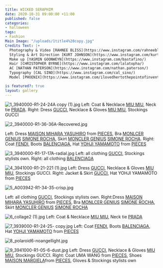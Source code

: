 ```yaml
---
title: WICKED SERAPHIM
date: 2020-10-31 09:00:00 +11:00
published: false
categories:
- halloween
tags:
- Fashion
Main Image: "/uploads/1title4%20copy.jpg"
Credits Text: |+
  Photography & Video [RAHNEE BLISS](https://www.instagram.com/rahneebliss/)
  Styling & Art Direction [KURT JOHNSON](https://www.instagram.com/kurt__johnson/)
  Make up [YASMIN GOONWEYN](https://www.instagram.com/bastafino/)
  Hair [CHRISTOPHER BYRNE](https://www.instagram.com/lalatopha/)
  AC [NATHAN PATERSON](https://www.instagram.com/nathan.paterson/)
  Typography [CAL SINO](https://www.instagram.com/cal_sino/)
  Model [PHOENIX](https://www.instagram.com/ilovedhertothepointofinvention/)

is featured?: true
layout: gallery
---
```


![1_3940000-R1-24-24A copy (1).jpg](/uploads/1_3940000-R1-24-24A%20copy%20(1).jpg)
Left: Coat & Necklace [MIU MIU](https://www.miumiu.com/au/en.html), Neck tie [PRADA](https://www.prada.com/au/en.html). Right: Dress [GUCCI](https://www.gucci.com/au/en_au/), Necklace & Gloves [MIU MIU](https://www.miumiu.com/au/en.html), Stockings GUCCI


![2_3940000-R1-36-36A-Recovered.jpg](/uploads/2_3940000-R1-36-36A-Recovered.jpg)

Left: Dress [MAISON MIHARA YASUHIRO](https://www.instagram.com/miharayasuhiro_official/) from [PIECES](https://www.instagram.com/pieces.oceania/), Bra [MONLCER GENIUS](https://www.instagram.com/moncler/) [SIMONE ROCHA](https://www.instagram.com/simonerocha_/), Skirt [MONCLER GENIUS](https://www.instagram.com/moncler/) [SIMONE ROCHA](https://www.instagram.com/simonerocha_/). Right: Coat [FENDI](https://www.fendi.com/au/), Boots [BALENCIAGA](https://www.balenciaga.com/au), Hat [YOHJI YAMAMOTO](https://www.instagram.com/yohjiyamamotoofficial/) from
[PIECES](https://www.instagram.com/pieces.oceania/)


![3_3940000-R1-17-17A-radial.jpg](/uploads/3_3940000-R1-17-17A-radial.jpg)
Left: all clothing [GUCCI](https://www.gucci.com/au/en_au/), Stockings stylists own. Right: all clothing [BALENCIAGA](https://www.balenciaga.com/au)

![4_3941000-R1-21-221 (1).jpg](/uploads/4_3941000-R1-21-221%20(1).jpg)
Left: Dress [GUCCI](https://www.gucci.com/au/en_au/), Necklace & Gloves [MIU MIU](https://www.miumiu.com/au/en.html), Stockings GUCCI. Right: Jacket & Skirt [GUCCI](https://www.gucci.com/au/en_au/), Hat YOHJI YAMAMOTO from [PIECES](https://www.instagram.com/pieces.oceania/)

![5_A003942-R1-34-35-crisp.jpg](/uploads/5_A003942-R1-34-35-crisp.jpg)

Left: all clothing [GUCCI](https://www.gucci.com/au/en_au/), Stockings stylists own. Right:Dress [MAISON MIHARA YASUHIRO](https://www.instagram.com/miharayasuhiro_official/) from [PIECES](https://www.instagram.com/pieces.oceania/), Bra [MONLCER GENIUS](https://www.instagram.com/moncler/) [SIMONE ROCHA](https://www.instagram.com/simonerocha_/), Skirt [MONCLER GENIUS](https://www.instagram.com/moncler/) [SIMONE ROCHA](https://www.instagram.com/simonerocha_/)


![6_collage2 (1).jpg](/uploads/6_collage2%20(1).jpg)
Left: Coat & Necklace [MIU MIU](https://www.miumiu.com/au/en.html), Neck tie [PRADA](https://www.prada.com/au/en.html)


![7_3939000-R1-24-25- copy.jpg](/uploads/7_3939000-R1-24-25-%20copy.jpg)
Left: Coat [FENDI](https://www.fendi.com/au/), Boots [BALENCIAGA](https://www.balenciaga.com/au), Hat [YOHJI YAMAMOTO](https://www.instagram.com/yohjiyamamotoofficial/) from [PIECES](https://www.instagram.com/pieces.oceania/)

![8_polaroid6-noangellight.jpg](/uploads/8_polaroid6-noangellight.jpg)

![9_3941000-R1-05-6-dust.jpg](/uploads/9_3941000-R1-05-6-dust.jpg)
Left: Dress [GUCCI](https://www.gucci.com/au/en_au/), Necklace & Gloves [MIU MIU](https://www.miumiu.com/au/en.html), Stockings GUCCI. Right: Coat UMA WANG from [PIECES](https://www.instagram.com/pieces.oceania/), Shoes [MAISON MARGIELA](https://www.maisonmargiela.com/au)from
[PIECES](https://www.instagram.com/pieces.oceania/), Gloves & Stockings stylists own


